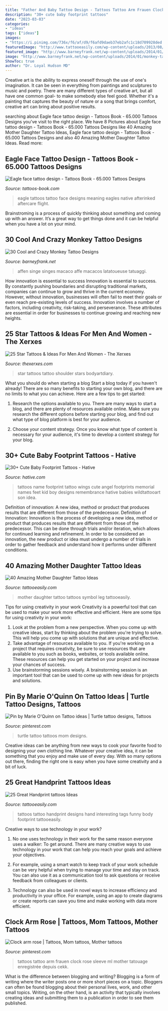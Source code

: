 ```yaml
---
title: "Father And Baby Tattoo Design - Tattoos Tattoo Arm Frauen Clock Rose Sleeve Ml Mother Tatouage Enregistrée Depuis Cekk"
description: "30+ cute baby footprint tattoos"
date: "2023-03-03"
categories:
- "ideas"
tags: ["ideas"]
images:
- "https://i.pinimg.com/736x/f6/af/d9/f6afd9daeb37eb2afc1c18d709928ded.jpg"
featuredImage: "http://www.tattooeasily.com/wp-content/uploads/2013/08/handprint-tattoo-24.jpg"
featured_image: "http://www.barneyfrank.net/wp-content/uploads/2014/01/monkey-tattoo-06.jpg"
image: "http://www.barneyfrank.net/wp-content/uploads/2014/01/monkey-tattoo-06.jpg"
ShowToc: true
author: "Dr. Loyal Hudson MD"
---
```



Creative art is the ability to express oneself through the use of one's imagination. It can be seen in everything from paintings and sculptures to music and poetry. There are many different types of creative art, but all have one common goal- to make somebody else feel good. Whether it's a painting that captures the beauty of nature or a song that brings comfort, creative art can bring about positive results.

	

		
searching about Eagle face tattoo design - Tattoos Book - 65.000 Tattoos Designs you've visit to the right place. We have 8 Pictures about Eagle face tattoo design - Tattoos Book - 65.000 Tattoos Designs like 40 Amazing Mother Daughter Tattoo Ideas, Eagle face tattoo design - Tattoos Book - 65.000 Tattoos Designs and also 40 Amazing Mother Daughter Tattoo Ideas. Read more:
		
    
## Eagle Face Tattoo Design - Tattoos Book - 65.000 Tattoos Designs

<img loading=lazy src="https://tattoos-book.com/wp-content/uploads/2016/02/eagle-face-tattoo-design.jpg" onerror="this.onerror=null;this.src='https://tse4.mm.bing.net/th?id=OIP.id1xVZnST-U6Nm5FSzKVVwHaKS&amp;pid=15.1';" alt="Eagle face tattoo design - Tattoos Book - 65.000 Tattoos Designs">

_Source: tattoos-book.com_

>eagle tattoos tattoo face designs meaning eagles native afterinked aftercare flight. 

	

Brainstroming is a process of quickly thinking about something and coming up with an answer. It’s a great way to get things done and it can be helpful when you have a lot on your mind.

    
## 30 Cool And Crazy Monkey Tattoo Designs

<img loading=lazy src="http://www.barneyfrank.net/wp-content/uploads/2014/01/monkey-tattoo-06.jpg" onerror="this.onerror=null;this.src='https://tse4.mm.bing.net/th?id=OIP.q7Hz4HWQSYVOY0NCmokuCwHaMw&amp;pid=15.1';" alt="30 Cool and Crazy Monkey Tattoo Designs">

_Source: barneyfrank.net_

>affen singe singes macaco affe macacos latatoueuse tatuaggi. 

	

How innovation is essential to success
Innovation is essential to success. By constantly pushing boundaries and disrupting traditional markets, companies can continue to grow and thrive in the current economy. However, without innovation, businesses will often fail to meet their goals or even reach pre-existing levels of success. Innovation involves a number of factors, including creativity, risk-taking, and perseverance. These attributes are essential in order for businesses to continue growing and reaching new heights.

    
## 25 Star Tattoos &amp; Ideas For Men And Women - The Xerxes

<img loading=lazy src="http://thexerxes.com/wp-content/uploads/2016/03/Star-Shoulder-Tattoo.jpg" onerror="this.onerror=null;this.src='https://tse1.mm.bing.net/th?id=OIP.fBfCn5qDL7iGuR9o4QzzvQHaLH&amp;pid=15.1';" alt="25 Star Tattoos &amp; Ideas For Men And Women - The Xerxes">

_Source: thexerxes.com_

>star tattoos tattoo shoulder stars bodyartdiary. 

	

What you should do when starting a blog
Start a blog today if you haven't already! There are so many benefits to starting your own blog, and there are no limits to what you can achieve. Here are a few tips to get started:
1. Research the options available to you. There are many ways to start a blog, and there are plenty of resources available online. Make sure you research the different options before starting your blog, and find out what type of blog platform is best for your audience.

2. Choose your content strategy. Once you know what type of content is necessary for your audience, it's time to develop a content strategy for your blog.

    
## 30+ Cute Baby Footprint Tattoos - Hative

<img loading=lazy src="https://hative.com/wp-content/uploads/2014/03/baby-footprint-tattoos/3-baby-footprints-with-angel-wings.jpg" onerror="this.onerror=null;this.src='https://tse2.mm.bing.net/th?id=OIP.WxE5iL8CxsnoAicPindJTwHaFW&amp;pid=15.1';" alt="30+ Cute Baby Footprint Tattoos - Hative">

_Source: hative.com_

>tattoos name footprint tattoo wings cute angel footprints memorial names feet kid boy designs remembrance hative babies wildtattooart son idea. 

	

Definition of innovation: A new idea, method or product that produces results that are different from those of the predecessor.
Definition of Innovation: 
Innovation is the process of developing a new idea, method or product that produces results that are different from those of the predecessor. This can be done through trials and/or iteration, which allows for continued learning and refinement. In order to be considered an innovation, the new product or idea must undergo a number of trials in order to gather feedback and understand how it performs under different conditions.

    
## 40 Amazing Mother Daughter Tattoo Ideas

<img loading=lazy src="http://www.tattooeasily.com/wp-content/uploads/2015/12/2-mother-daughter-tattoos07161540.jpg" onerror="this.onerror=null;this.src='https://tse1.mm.bing.net/th?id=OIP.nuWy7isbbL6SYAvXRlwlzAHaJ4&amp;pid=15.1';" alt="40 Amazing Mother Daughter Tattoo Ideas">

_Source: tattooeasily.com_

>mother daughter tattoo tattoos symbol leg tattooeasily. 

	

Tips for using creativity in your work
Creativity is a powerful tool that can be used to make your work more effective and efficient. Here are some tips for using creativity in your work:
1. Look at the problem from a new perspective. When you come up with creative ideas, start by thinking about the problem you're trying to solve. This will help you come up with solutions that are unique and effective.
2. Take advantage of resources available to you. If you're working on a project that requires creativity, be sure to use resources that are available to you such as books, websites, or tools available online. These resources can help you get started on your project and increase your chances of success.
3. Use brainstorming sessions wisely. A brainstorming session is an important tool that can be used to come up with new ideas for projects and solutions.

    
## Pin By Marie O&#039;Quinn On Tattoo Ideas | Turtle Tattoo Designs, Tattoos

<img loading=lazy src="https://i.pinimg.com/736x/00/dc/bd/00dcbdc21f14c31d42e667b49c6d6fb3.jpg" onerror="this.onerror=null;this.src='https://tse4.mm.bing.net/th?id=OIP.-Q1Y06_8ye2ZHCPFlAHbaQHaNJ&amp;pid=15.1';" alt="Pin by Marie O&#039;Quinn on Tattoo ideas | Turtle tattoo designs, Tattoos">

_Source: pinterest.com_

>turtle tattoo tattoos mom designs. 

	

Creative ideas can be anything from new ways to cook your favorite food to designing your own clothing line. Whatever your creative idea, it can be something that you enjoy and make use of every day. With so many options out there, finding the right one is easy when you have some creativity and a bit of luck.

    
## 25 Great Handprint Tattoos Ideas

<img loading=lazy src="http://www.tattooeasily.com/wp-content/uploads/2013/08/handprint-tattoo-24.jpg" onerror="this.onerror=null;this.src='https://tse1.mm.bing.net/th?id=OIP.EEKIO0jZOtgpus1Ohyr3VgHaJ4&amp;pid=15.1';" alt="25 Great Handprint tattoos Ideas">

_Source: tattooeasily.com_

>tattoos tattoo handprint designs hand interesting tags funny body footprint tattooeasily. 

	

Creative ways to use technology in your work?
1. No one uses technology in their work for the same reason everyone uses a walker: To get around. There are many creative ways to use technology in your work that can help you reach your goals and achieve your objectives.
2. For example, using a smart watch to keep track of your work schedule can be very helpful when trying to manage your time and stay on track. You can also use it as a communication tool to ask questions or receive feedback from colleagues or clients.

3. Technology can also be used in novel ways to increase efficiency and productivity in your office. For example, using an app to create diagrams or create reports can save you time and make working with data more efficient.


    
## Clock Arm Rose | Tattoos, Mom Tattoos, Mother Tattoos

<img loading=lazy src="https://i.pinimg.com/736x/f6/af/d9/f6afd9daeb37eb2afc1c18d709928ded.jpg" onerror="this.onerror=null;this.src='https://tse4.mm.bing.net/th?id=OIP.JL7FgEuHRQ1w_ijPb7OfBgHaJ3&amp;pid=15.1';" alt="Clock arm rose | Tattoos, Mom tattoos, Mother tattoos">

_Source: pinterest.com_

>tattoos tattoo arm frauen clock rose sleeve ml mother tatouage enregistrée depuis cekk. 

	

What is the difference between blogging and writing?
Blogging is a form of writing where the writer posts one or more short pieces on a topic. Bloggers can often be found blogging about their personal lives, work, and other small topics. Writing, on the other hand, is an activity that typically involves creating ideas and submitting them to a publication in order to see them published.

